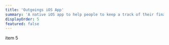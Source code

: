 ```yaml
---
title: 'Outgoings iOS App'
summary: 'A native iOS app to help people to keep a track of their finances by providing easy-to use tracking and organising capabilities.'
displayOrder: 5
featured: false
---
```

item 5
